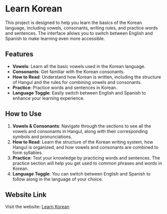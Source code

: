 # Learn Korean

This project is designed to help you learn the basics of the Korean language, including vowels, consonants, writing rules, and practice words and sentences. The interface allows you to switch between English and Spanish to make learning even more accessible.

## Features

- **Vowels**: Learn all the basic vowels used in the Korean language.
- **Consonants**: Get familiar with the Korean consonants.
- **How to Read**: Understand how Korean is written, including the structure of Hangul and the rules for combining vowels and consonants.
- **Practice**: Practice words and sentences in Korean.
- **Language Toggle**: Easily switch between English and Spanish to enhance your learning experience.

## How to Use

1. **Vowels & Consonants**: Navigate through the sections to see all the vowels and consonants in Hangul, along with their corresponding symbols and pronunciations.
2. **How to Read**: Learn the structure of the Korean writing system, how Hangul is organized, and how vowels and consonants are combined to form syllables.
3. **Practice**: Test your knowledge by practicing words and sentences. The practice section will help you get used to common phrases and words in Korean.
4. **Language Toggle**: You can switch between English and Spanish to follow along in the language of your choice.

## Website Link

Visit the website: [Learn Korean](https://codepawskitten.github.io/learn-korean/)